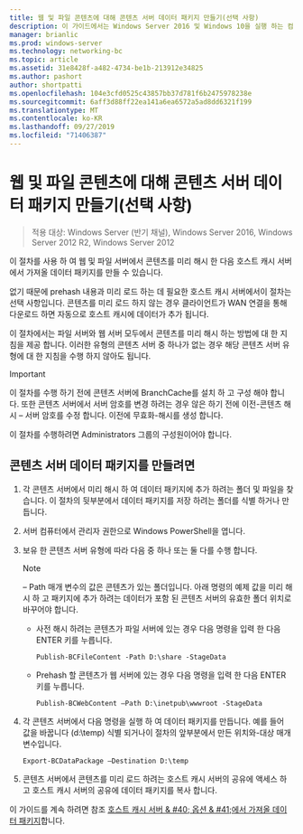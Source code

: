```yaml
---
title: 웹 및 파일 콘텐츠에 대해 콘텐츠 서버 데이터 패키지 만들기(선택 사항)
description: 이 가이드에서는 Windows Server 2016 및 Windows 10을 실행 하는 컴퓨터에서 호스트 캐시 모드로 BranchCache를 배포 하는 방법 지침을 제공
manager: brianlic
ms.prod: windows-server
ms.technology: networking-bc
ms.topic: article
ms.assetid: 31e8428f-a482-4734-be1b-213912e34825
ms.author: pashort
author: shortpatti
ms.openlocfilehash: 104e3cfd0525c43857bb37d781f6b2475978238e
ms.sourcegitcommit: 6aff3d88ff22ea141a6ea6572a5ad8dd6321f199
ms.translationtype: MT
ms.contentlocale: ko-KR
ms.lasthandoff: 09/27/2019
ms.locfileid: "71406387"
---
```

# <a name="create-content-server-data-packages-for-web-and-file-content-optional"></a>웹 및 파일 콘텐츠에 대해 콘텐츠 서버 데이터 패키지 만들기(선택 사항)

>적용 대상: Windows Server (반기 채널), Windows Server 2016, Windows Server 2012 R2, Windows Server 2012

이 절차를 사용 하 여 웹 및 파일 서버에서 콘텐츠를 미리 해시 한 다음 호스트 캐시 서버에서 가져올 데이터 패키지를 만들 수 있습니다. 

없기 때문에 prehash 내용과 미리 로드 하는 데 필요한 호스트 캐시 서버에서이 절차는 선택 사항입니다. 콘텐츠를 미리 로드 하지 않는 경우 클라이언트가 WAN 연결을 통해 다운로드 하면 자동으로 호스트 캐시에 데이터가 추가 됩니다.

이 절차에서는 파일 서버와 웹 서버 모두에서 콘텐츠를 미리 해시 하는 방법에 대 한 지침을 제공 합니다. 이러한 유형의 콘텐츠 서버 중 하나가 없는 경우 해당 콘텐츠 서버 유형에 대 한 지침을 수행 하지 않아도 됩니다.

>[!IMPORTANT]
>이 절차를 수행 하기 전에 콘텐츠 서버에 BranchCache를 설치 하 고 구성 해야 합니다. 또한 콘텐츠 서버에서 서버 암호를 변경 하려는 경우 않은 하기 전에 이전\-콘텐츠 해시 – 서버 암호를 수정 합니다. 이전에 무효화\-해시를 생성 합니다.

이 절차를 수행하려면 Administrators 그룹의 구성원이어야 합니다.

## <a name="to-create-content-server-data-packages"></a>콘텐츠 서버 데이터 패키지를 만들려면

1. 각 콘텐츠 서버에서 미리 해시 하 여 데이터 패키지에 추가 하려는 폴더 및 파일을 찾습니다. 이 절차의 뒷부분에서 데이터 패키지를 저장 하려는 폴더를 식별 하거나 만듭니다.

2. 서버 컴퓨터에서 관리자 권한으로 Windows PowerShell을 엽니다.

3. 보유 한 콘텐츠 서버 유형에 따라 다음 중 하나 또는 둘 다를 수행 합니다.

    > [!NOTE]
    > – Path 매개 변수의 값은 콘텐츠가 있는 폴더입니다. 아래 명령의 예제 값을 미리 해시 하 고 패키지에 추가 하려는 데이터가 포함 된 콘텐츠 서버의 유효한 폴더 위치로 바꾸어야 합니다.
  
    - 사전 해시 하려는 콘텐츠가 파일 서버에 있는 경우 다음 명령을 입력 한 다음 ENTER 키를 누릅니다.

        ```  
        Publish-BCFileContent -Path D:\share -StageData
        ```  

    -   Prehash 할 콘텐츠가 웹 서버에 있는 경우 다음 명령을 입력 한 다음 ENTER 키를 누릅니다.

        ```  
        Publish-BCWebContent –Path D:\inetpub\wwwroot -StageData
        ```  

4. 각 콘텐츠 서버에서 다음 명령을 실행 하 여 데이터 패키지를 만듭니다. 예를 들어 값을 바꿉니다 \(d:\\temp\) 식별 되거나이 절차의 앞부분에서 만든 위치와-대상 매개 변수입니다.

    ```  
    Export-BCDataPackage –Destination D:\temp
    ```  

5. 콘텐츠 서버에서 콘텐츠를 미리 로드 하려는 호스트 캐시 서버의 공유에 액세스 하 고 호스트 캐시 서버의 공유에 데이터 패키지를 복사 합니다.

이 가이드를 계속 하려면 참조 [호스트 캐시 서버 & #40; 옵션 & #41;에서 가져올 데이터 패키지](9-Bc-Import-Data.md)합니다.

